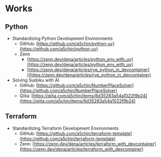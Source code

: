 # Works

## Python
- Standardizing Python Development Environments
    - GitHub: [https://github.com/a5chin/python-uv](https://github.com/a5chin/python-uv)
    - Zenn
        - [https://zenn.dev/dena/articles/python_env_with_uv](https://zenn.dev/dena/articles/python_env_with_uv)
        - [https://zenn.dev/dena/articles/rye_python_in_devcontainer]((https://zenn.dev/dena/articles/rye_python_in_devcontainer)
- Solving Sudoku with AI
    - GitHub: [https://github.com/a5chin/NumberPlaceSolver](https://github.com/a5chin/NumberPlaceSolver)
    - Qiita: [https://qiita.com/a5chin/items/6d35283a54a1022f9b24](https://qiita.com/a5chin/items/6d35283a54a1022f9b24)

## Terraform
- Standardizing Terraform Development Environments
    - GitHub: [https://github.com/a5chin/terraform-template](https://github.com/a5chin/terraform-template)
    - Zenn: [https://zenn.dev/dena/articles/terraform_with_devcontainer](https://zenn.dev/dena/articles/terraform_with_devcontainer)
